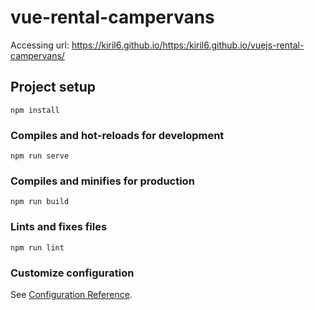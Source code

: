 # vue-rental-campervans

Accessing url: https://kiril6.github.io/https:/kiril6.github.io/vuejs-rental-campervans/

## Project setup
```
npm install
```

### Compiles and hot-reloads for development
```
npm run serve
```

### Compiles and minifies for production
```
npm run build
```

### Lints and fixes files
```
npm run lint
```

### Customize configuration
See [Configuration Reference](https://cli.vuejs.org/config/).
